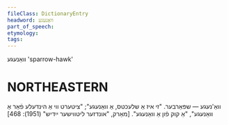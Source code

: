 ```yaml
---
fileClass: DictionaryEntry
headword: וואַנעגע
part_of_speech: 
etymology: 
tags: 
---
```

וואַנעגע
'sparrow-hawk'

NORTHEASTERN
==============

וואַ'נעגע — שפּאַרבער. "זי איז אַ שלעכטס, אַ וואַנעגע"; "ציטערט ווי אַ הינדעלע פֿאַר אַ וואַנעגע", "אַ קוק פֿון אַ וואַנעגע".
[מאַרק, "אונדזער ליטווישער ייִדיש" (1951): 468]